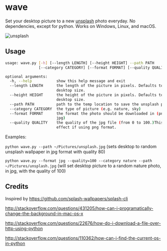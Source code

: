 # wave
Set your desktop picture to a new [unsplash](https://unsplash.com/) photo everyday. No dependencies, except for python. Works on Windows, Linux, and macOS.

![unsplash](https://source.unsplash.com/category/nature/900x400)

## Usage

```bash
usage: wave.py [-h] [--length LENGTH] [--height HEIGHT] --path PATH
               [--category CATEGORY] [--format FORMAT] [--quality QUALITY]

optional arguments:
  -h, --help           show this help message and exit
  --length LENGTH      the length of the picture in pixels. Defaults to
                       desktop size.
  --height HEIGHT      the height of the picture in pixels. Defaults to
                       desktop size.
  --path PATH          path to the temp location to save the unsplash photo
  --category CATEGORY  the type of picture (e.g. nature, sky)
  --format FORMAT      the format the photo should be downloaded in (png or
                       jpg)
  --quality QUALITY    the quality of the jpg file (from 0 to 100.)This has no
                       effect if using png format.
```

Examples:

`python wave.py --path ~/Pictures/unsplash.jpg` (sets desktop to random unsplash wallpaper in jpg format with quality 80)

`python wave.py --format jpg --quality=100 --category nature --path ~/Pictures/unsplash.jpg` (will set desktop picture to a random nature photo, in jpg, with the quality of 100)


## Credits
Inspired by https://github.com/splash-wallpapers/splash-cli

http://stackoverflow.com/questions/431205/how-can-i-programatically-change-the-background-in-mac-os-x

http://stackoverflow.com/questions/22676/how-do-i-download-a-file-over-http-using-python

http://stackoverflow.com/questions/110362/how-can-i-find-the-current-os-in-python

